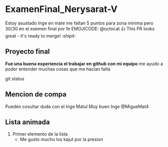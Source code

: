 # ExamenFinal_Nerysarat-V
Estoy asustado Inge en mate me faltan 5 puntos para zona minima pero 30/30 en el exemen final por fe EMOJICODE: @octocat :+1: This PR looks great - it's ready to merge! :shipit:
## Proyecto final 

**Fue una buena experiencia el trabajar en github con mi equipo** 
me ayudo a poder entender muchas cosas que me hacian falta 

git status

## Mencion de compa 

Pueden cosultar duda con el Inge Matul Muy buen  Inge  @MigueMat4 
## Lista animada 
1. Primer elemento de la lista
   - Me gusto mucho los kajut por la presion 
    